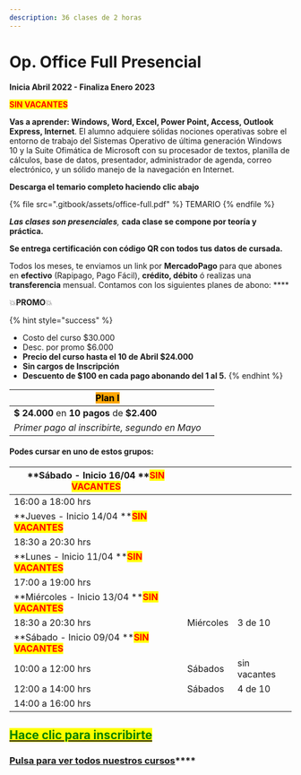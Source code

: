 ```yaml
---
description: 36 clases de 2 horas
---
```


# Op. Office Full Presencial

**Inicia Abril 2022 - Finaliza Enero 2023**

<mark style="color:red;">**SIN VACANTES**</mark>

**Vas a aprender: Windows, Word, Excel, Power Point, Access, Outlook Express, Internet**. El alumno adquiere sólidas nociones operativas sobre el entorno de trabajo del Sistemas Operativo de última generación Windows 10 y la Suite Ofimática de Microsoft con su procesador de textos, planilla de cálculos, base de datos, presentador, administrador de agenda, correo electrónico, y un sólido manejo de la navegación en Internet.&#x20;

**Descarga el temario completo haciendo clic abajo**

{% file src=".gitbook/assets/office-full.pdf" %}
TEMARIO
{% endfile %}

_**Las clases son presenciales**,_ **cada clase se compone por teoría y práctica.**&#x20;

**Se entrega certificación con código QR con todos tus datos de cursada.**&#x20;

Todos los meses, te enviamos un link por **MercadoPago** para que abones en **efectivo** (Rapipago, Pago Fácil), **crédito, débito** ó realizas una **transferencia** mensual. Contamos con los siguientes planes de abono: ****&#x20;

💥**PROMO**💥&#x20;

{% hint style="success" %}
* Costo del curso $30.000
* Desc. por promo $6.000
* **Precio del curso hasta el 10 de Abril $24.000**
* **Sin cargos de Inscripción**
* **Descuento de $100 en cada pago abonando del 1 al 5.**&#x20;
{% endhint %}

| <mark style="background-color:orange;">**Plan I**</mark> |   |
| -------------------------------------------------------- | - |
| **$ 24.000** en **10 pagos** de **$2.400**               |   |
| _Primer pago al inscribirte, segundo en Mayo_            |   |

#### Podes cursar en uno de estos grupos:

| **Sábado - Inicio 16/04  **<mark style="color:red;">**SIN VACANTES**</mark>   |           |              |
| ----------------------------------------------------------------------------- | --------- | ------------ |
| 16:00 a 18:00 hrs                                                             |           |              |
| **Jueves - Inicio 14/04 **<mark style="color:red;">**SIN VACANTES**</mark>    |           |              |
| 18:30 a 20:30 hrs                                                             |           |              |
| **Lunes - Inicio 11/04 **<mark style="color:red;">**SIN VACANTES**</mark>     |           |              |
| 17:00 a 19:00 hrs                                                             |           |              |
| **Miércoles - Inicio 13/04 **<mark style="color:red;">**SIN VACANTES**</mark> |           |              |
| 18:30 a 20:30 hrs                                                             | Miércoles | 3 de 10      |
| **Sábado - Inicio 09/04  **<mark style="color:red;">**SIN VACANTES**</mark>   |           |              |
| 10:00 a 12:00 hrs                                                             | Sábados   | sin vacantes |
| 12:00 a 14:00 hrs                                                             | Sábados   | 4 de 10      |
| 14:00 a 16:00 hrs                                                             |           |              |

## <mark style="color:green;"></mark>[<mark style="color:green;">Hace clic para inscribirte</mark>](https://wa.me/+5491164622877?text=Hola,%20le%C3%AD%20toda%20la%20info%20del%20curso%20de%20Operador%20en%20Office%20Full%20Presencial%20y%20quiero%20inscribirme)<mark style="color:green;"></mark>

### [**Pulsa para ver todos nuestros cursos**](./)****
